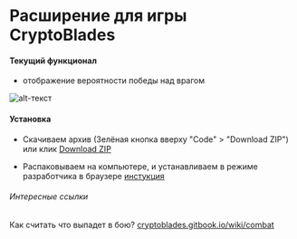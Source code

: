 # Расширение для игры CryptoBlades

#### Текущий функционал

- отображение вероятности победы над врагом

![alt-текст](../main/images/percent-example.png?raw=true "Пример отображения вероятности")

#### Установка

- Скачиваем архив (Зелёная кнопка вверху "Code" > "Download ZIP")
или клик [Download ZIP](https://github.com/stiflerproger/cryptoblades-tools/archive/refs/heads/master.zip)

- Распаковываем на компьютере, и устанавливаем в режиме разработчика в браузере [инстукция](https://comhub.ru/kak-ustanovit-storonnee-rasshirenie-v-google-chrome/)

###### Интересные ссылки
Как считать что выпадет в бою? [cryptoblades.gitbook.io/wiki/combat](https://cryptoblades.gitbook.io/wiki/combat/fighting/calculating-player-power)
